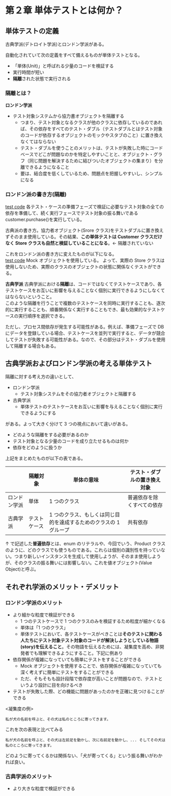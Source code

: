 # 第２章 単体テストとは何か？

## 単体テストの定義

古典学派(デトロイト学派)とロンドン学派がある。<br>

自動化されていて次の定義をすべて備えるものが単体テストとなる。

- 「単体(Unit)」と呼ばれる少量のコードを検証する
- 実行時間が短い
- **隔離**された状態で実行される

### 隔離とは？

**ロンドン学派**

- テスト対象システムから協力書オブジェクトを隔離する
  - つまり、テスト対象となるクラスが他のクラスに依存しているのであれば、その依存をすべてのテスト・ダブル（テストダブルとはテスト対象のコードが依存するオブジェクトのモックやスタブのこと）に置き換えなくてはならない
  - テスト・ダブルを使うことのメリットは、テストが失敗した時にコードベースでどこが問題なのかを特定しやすいことと、オブジェクト・グラフ（同じ問題を解決するために結びついたオブジェクトの集まり）を分離できるようになること
  - 要は、結合度を低くしているため、問題点を把握しやすいし、シンプルになる

### ロンドン派の書き方(隔離)

[test code](./list2.2.1.java)
各テスト・ケースの準備フェーズで検証に必要なテスト対象の全ての依存を準備して、続く実行フェースでテスト対象の振る舞いである customer.purchase()を実行している。

古典派の書き方。協力者オブジェクト(Srore クラス)をテストダブルに置き換えずそのまま使用している。その結果、**この単体テストは Customer クラスだけなく Store クラスも自然と検証していることになる**。← 隔離されていない

これをロンドン派の書き方に変えたものが以下になる。<br>
[test code](./list2.2.1.java)
Mock オブジェクトを使用している。
よって、実際の Store クラスは使用しないため、実際のクラスのオブジェクトの状態に関係なくテストができる。

**古典学派**
古典学派における**隔離**は、コードではなくてテストケースであり、各テストケースをお互いに影響を与えることなく個別に実行できるようにしなくてはならないということ。<br>このような隔離を行うことで複数のテストケースを同時に実行することも、逐次的に実行することも、順番関係なく実行することもでき、最も効果的なテストケースの実行順序を選択できる。

ただし、プロセス間依存が発生する可能性がある。例えば、準備フェーズで DB にデータを登録している場合、テストケースを並列で実行すると、データが競合してテストが失敗する可能性がある。なので、その部分はテスト・ダブルを使用して隔離する場合もある。

## 古典学派およびロンドン学派の考える単体テスト

隔離に対する考え方の違いとして、

- ロンドン学派
  - テスト対象システムをその協力者オブジェクトと隔離する
- 古典学派
  - 単体テストのテストケースをお互いに影響を与えることなく個別に実行できるようにする

がある。よって大きく分けて 3 つの視点において違いがある。

- どのような隔離をする必要があるのか
- テスト対象となる少量のコードを成り立たせるものは何か
- 依存をどのように扱うか

上記をまとめたものが以下の表である。

|              | 隔離対象     | 単体の意味                                                        | テスト・ダブルの置き換え対象 |
| ------------ | ------------ | ----------------------------------------------------------------- | ---------------------------- |
| ロンドン学派 | 単体         | 1 つのクラス                                                      | 普遍依存を除くすべての依存   |
| 古典学派     | テストケース | 1 つのクラス、もしくは同じ目的を達成するためのクラスの 1 グループ | 共有依存                     |

↑ で記述した**普遍依存**とは、enum のリテラルや、今回でいう、Product クラスのように、どのクラスでも使うものである。これらは個別の識別性を持っていない。つまり新しいインスタンスを生成して使用しようが、そのまま使用しようが、そのクラスの振る舞いには影響しない。これを値オブジェクト(Value Object)と呼ぶ。

## それぞれ学派のメリット・デメリット

### ロンドン学派のメリット

- より細かな粒度で検証ができる
  - 1 つのテストケースで 1 つのクラスのみを検証するため粒度が細かくなる
  - 単体は「1 つのクラス」
  - 単体テストにおいて、各テストケースがべきことは**そのテストに関わる人たちにテスト対象テスト対象のコードが解決しようとしている物語(story)を伝えること**。その物語を伝えるためには、凝集度を高め、非開発者でも理解できるようにすること。下記に例あり
- 依存関係が複雑になっていても簡単にテストをすることができる
  - Mock オブジェクトを使用することで、依存関係が複雑になっていても深く考えずに簡単にテストをすることができる
  - ただ、そもそもも設計段階で依存度が高いことが問題なので、テストというより設計に目を向けるべき
- テストが失敗した際、どの機能に問題があったのかを正確に見つけることができる

\<凝集度の例>

```
私が犬の名前を呼ぶと、その犬は私のところに寄ってきます。
```

これを次の表現と比べてみる

```
私が犬の名前を呼ぶと、その犬は左前足を動かし、次に右前足を動かし、... そしてその犬は私のところに寄ってきます。
```

どのように寄ってくるかは関係ない、「犬が寄ってくる」という振る舞いがわかれば良い。

### 古典学派のメリット

- より大きな粒度で検証ができる
